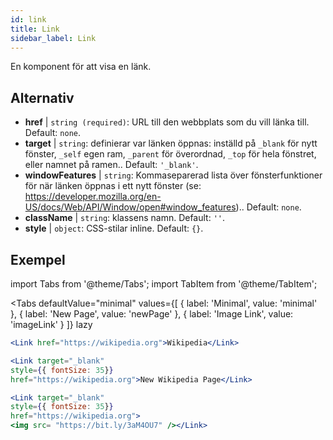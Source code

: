```yaml
---
id: link
title: Link
sidebar_label: Link
---
```


En komponent för att visa en länk.

## Alternativ

* __href__ | `string (required)`: URL till den webbplats som du vill länka till. Default: `none`.
* __target__ | `string`: definierar var länken öppnas: inställd på `_blank` för nytt fönster, `_self` egen ram, `_parent` för överordnad, `_top` för hela fönstret, eller namnet på ramen.. Default: `'_blank'`.
* __windowFeatures__ | `string`: Kommaseparerad lista över fönsterfunktioner för när länken öppnas i ett nytt fönster (se: https://developer.mozilla.org/en-US/docs/Web/API/Window/open#window_features).. Default: `none`.
* __className__ | `string`: klassens namn. Default: `''`.
* __style__ | `object`: CSS-stilar inline. Default: `{}`.


## Exempel

import Tabs from '@theme/Tabs';
import TabItem from '@theme/TabItem';

<Tabs
    defaultValue="minimal"
    values={[
        { label: 'Minimal', value: 'minimal' },
        { label: 'New Page', value: 'newPage' },
        { label: 'Image Link', value: 'imageLink' }
    ]}
    lazy
>
<TabItem value="minimal">

```jsx live
<Link href="https://wikipedia.org">Wikipedia</Link>
```

</TabItem>

<TabItem value="newPage">

```jsx live
<Link target="_blank" 
style={{ fontSize: 35}}
href="https://wikipedia.org">New Wikipedia Page</Link>
```
</TabItem>

<TabItem value="imageLink">

```jsx live
<Link target="_blank" 
style={{ fontSize: 35}}
href="https://wikipedia.org">
<img src= "https://bit.ly/3aM4OU7" /></Link>
```

</TabItem>

</Tabs>
